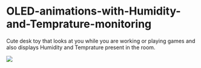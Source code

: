 # OLED-animations-with-Humidity-and-Temprature-monitoring

Cute desk toy that looks at you while you are working or playing games and also displays Humidity and Temprature present in the room.

![](https://github.com/JagrutJadhav/Cute_desk_toy_with_eyes/blob/main/oled_stm32.gif)
